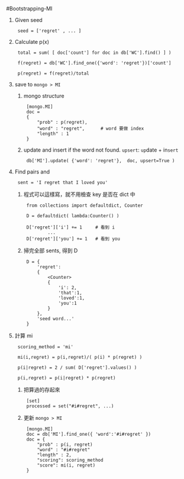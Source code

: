 #Bootstrapping-MI


1. Given seed

		seed = ['regret' , ... ]

2. Calculate p(x)
		
		total = sum( [ doc['count'] for doc in db['WC'].find() ] )

		f(regret) = db['WC'].find_one({'word': 'regret'})['count']
		
		p(regret) = f(regret)/total
		
3. save to <code>mongo > MI</code>

	1. mongo structure
	
			[mongo.MI]
			doc = 
			{
				"prob" : p(regret), 
				"word" : "regret",		# word 要做 index
				"length" : 1
			}

	2. update and insert if the word not found. <code>upsert</code>: <code>up</code>date + in<code>sert</code>

			db['MI'].update( {'word': 'regret'},  doc, upsert=True )
		
4. Find pairs and

		sent = 'I regret that I loved you'
		
	1. 程式可以這樣寫，就不用檢查 key 是否在 dict 中
	
			from collections import defaultdict, Counter
			
			D = defaultdict( lambda:Counter() )
			
			D['regret']['i'] += 1 	  # 看到 i
					...
			D['regret']['you'] += 1   # 看到 you

	2. 掃完全部 sents, 得到 D
		
			D = {
				'regret':
				{
					<Counter>
					{
						'i': 2,
						'that':1,
						'loved':1,
						'you':1
					}
				},
				'seed word...'
			}
		
5. 計算 mi

		scoring_method = 'mi'

		mi(i,regret) = p(i,regret)/( p(i) * p(regret) )
		
		p(i|regret) = 2 / sum( D['regret'].values() )
		
		p(i,regret) = p(i|regret) * p(regret)
		
	1. 把算過的存起來
	
			[set]
			processed = set("#i#regret", ...)
		
	2. 更新 <code>mongo > MI</code>
	
			[mongo.MI]
			doc = db['MI'].find_one({ 'word':'#i#regret' })
			doc = {
				"prob" : p(i, regret)
				"word" : "#i#regret"
				"length" : 2,
				"scoring": scoring_method
				"score": mi(i, regret)
			}
			
